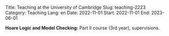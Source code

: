 Title: Teaching at the University of Cambridge
Slug: teaching-2223
Category: Teaching
Lang: en
Date: 2022-11-01
Start: 2022-11-01
End: 2023-06-01

**Hoare Logic and Model Checking:** Part II course (3rd year), supervisions.